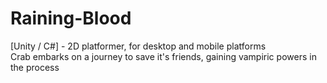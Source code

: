 # Raining-Blood
[Unity / C#] -  2D platformer, for desktop and mobile platforms
<br>
Crab embarks on a journey to save it's friends, gaining vampiric powers in the process 
